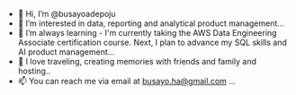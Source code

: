 - 👋 Hi, I’m @busayoadepoju
- 👀 I’m interested in data, reporting and analytical product management...
- 🌱 I’m always learning - I'm currently taking the AWS Data Engineering Associate certification course. Next, I plan to advance my SQL skills and AI product management...
- 💞️ I love traveling, creating memories with friends and family and hosting..
- 📫 You can reach me via email at busayo.ha@gmail.com ...

<!---
busayoadepoju/busayoadepoju is a ✨ special ✨ repository because its `README.md` (this file) appears on your GitHub profile.
You can click the Preview link to take a look at your changes.
--->
